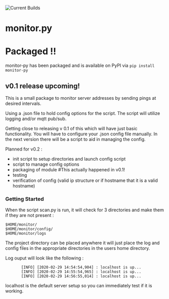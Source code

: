 ![Current Builds](https://github.com/bboykin87/monitor.py/workflows/Python%20package/badge.svg?branch=master)

# monitor.py

# Packaged !!

monitor-py has been packaged and is available on PyPI via `pip install monitor-py`

## v0.1 release upcoming!

This is a small package to monitor server addresses by sending pings at desired intervals.  

Using a .json file to hold config options for the script.  The script will utilize logging and/or mqtt pub/sub.

Getting close to releasing v 0.1 of this which will have just basic functionality.  You will have to 
configure your .json config file manually.  In the next version there will be a script to aid in managing the config.

Planned for v0.2 :
* init script to setup directories and launch config script
* script to manage config options
* packaging of module #This actually happened in v0.1!
* testing
* verification of config (valid ip structure or if hostname that it is a valid hostname)

### Getting Started  
When the script scan.py is run, it will check for 3 directories and make them if they are not present :

`$HOME/monitor/`  
`$HOME/monitor/config/`  
`$HOME/monitor/logs`  

The project directory can be placed anywhere it will just place the log and config files in the appropriate
directories in the users home directory.

Log ouput will look like the following :


```    [DEBUG] [2020-02-29 14:54:54,897] : config file missing, creating default
       [INFO] [2020-02-29 14:54:54,904] : localhost is up...  
       [INFO] [2020-02-29 14:55:54,965] : localhost is up...  
       [INFO] [2020-02-29 14:56:55,014] : localhost is up...
```   

 localhost is the default server setup so you can immediately test if it is working.
